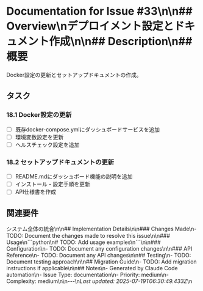 # Documentation for Issue #33\n\n## Overview\nデプロイメント設定とドキュメント作成\n\n## Description\n## 概要
Docker設定の更新とセットアップドキュメントの作成。

## タスク
### 18.1 Docker設定の更新
- [ ] 既存docker-compose.ymlにダッシュボードサービスを追加
- [ ] 環境変数設定を更新
- [ ] ヘルスチェック設定を追加

### 18.2 セットアップドキュメントの更新
- [ ] README.mdにダッシュボード機能の説明を追加
- [ ] インストール・設定手順を更新
- [ ] API仕様書を作成

## 関連要件
システム全体の統合\n\n## Implementation Details\n\n### Changes Made\n- TODO: Document the changes made to resolve this issue\n\n### Usage\n\`\`\`python\n# TODO: Add usage examples\n\`\`\`\n\n### Configuration\n- TODO: Document any configuration changes\n\n### API Reference\n- TODO: Document any API changes\n\n## Testing\n- TODO: Document testing approach\n\n## Migration Guide\n- TODO: Add migration instructions if applicable\n\n## Notes\n- Generated by Claude Code automation\n- Issue Type: documentation\n- Priority: medium\n- Complexity: medium\n\n---\n*Last updated: 2025-07-19T06:30:49.433Z*\n